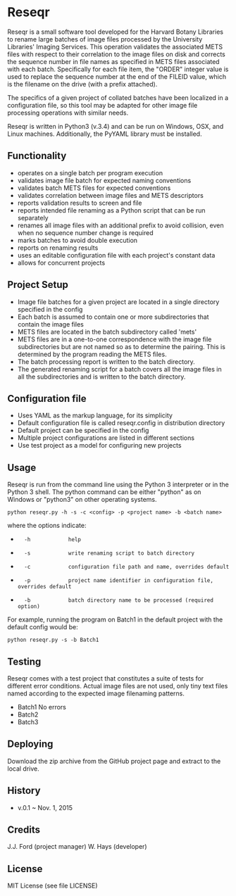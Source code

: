 # Reseqr

Reseqr is a small software tool developed for the Harvard Botany Libraries to rename large batches of image files processed by the University Libraries' Imaging Services.  This operation validates the associated METS files with respect to their correlation to the image files on disk and corrects the sequence number in file names as specified in METS files associated with each batch.  Specifically for each file item, the "ORDER" integer value is used to replace the sequence number at the end of the FILEID value, which is the filename on the drive (with a prefix attached). 

The specifics of a given project of collated batches have been localized in a configuration file, so this tool may be adapted for other image file processing operations with similar needs.  

Reseqr is written in Python3 (v.3.4) and can be run on Windows, OSX, and Linux machines.  Additionally, the PyYAML library must be installed.

## Functionality

   - operates on a single batch per program execution
   - validates image file batch for expected naming conventions
   - validates batch METS files for expected conventions
   - validates correlation between image files and METS descriptors
   - reports validation results to screen and file
   - reports intended file renaming as a Python script that can be run separately
   - renames all image files with an additional prefix to avoid collision, even when no sequence number change is required
   - marks batches to avoid double execution
   - reports on renaming results
   - uses an editable configuration file with each project's constant data
   - allows for concurrent projects


## Project Setup
   - Image file batches for a given project are located in a single directory specified in the config 
   - Each batch is assumed to contain one or more subdirectories that contain the image files
   - METS files are located in the batch subdirectory called 'mets'
   - METS files are in a one-to-one correspondence with the image file subdirectories but are not named so as to determine the pairing.  This is determined by the program reading the METS files.
   - The batch processing report is written to the batch directory.
   - The generated renaming script for a batch covers all the image files in all the subdirectories and is written to the batch directory.

## Configuration file

  -  Uses YAML as the markup language, for its simplicity
  -  Default configuration file is called reseqr.config in distribution directory
  -  Default project can be specified in the config
  -  Multiple project configurations are listed in different sections
  -  Use test project as a model for configuring new projects

## Usage

Reseqr is run from the command line using the Python 3 interpreter or in the Python 3 shell.
The python command can be either "python" as on Windows or "python3" on other operating systems.

`python reseqr.py -h -s -c <config> -p <project name> -b <batch name>`

where the options indicate:
   -       -h            help
   -       -s            write renaming script to batch directory
   -       -c            configuration file path and name, overrides default
   -       -p            project name identifier in configuration file, overrides default
   -       -b            batch directory name to be processed (required option)
         
For example, running the program on Batch1 in the default project with the default config would be:

`python reseqr.py -s -b Batch1`

## Testing

Reseqr comes with a test project that constitutes a suite of tests for different error conditions.
Actual image files are not used, only tiny text files named according to the expected image filenaming patterns.

  - Batch1    No errors
  - Batch2    
  - Batch3

## Deploying

Download the zip archive from the GitHub project page and extract to the local drive.  

## History

   - v.0.1 ~ Nov. 1, 2015
 

## Credits

J.J. Ford (project manager)
W. Hays (developer)


## License 

MIT License (see file LICENSE)

